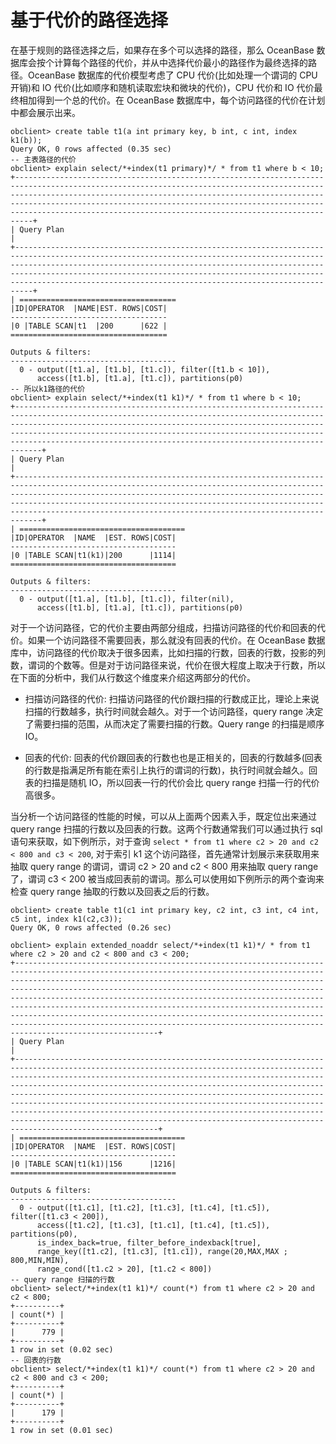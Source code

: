 基于代价的路径选择 
==============================





在基于规则的路径选择之后，如果存在多个可以选择的路径，那么 OceanBase 数据库会按个计算每个路径的代价，并从中选择代价最小的路径作为最终选择的路径。OceanBase 数据库的代价模型考虑了 CPU 代价(比如处理一个谓词的 CPU 开销)和 IO 代价(比如顺序和随机读取宏块和微块的代价)，CPU 代价和 IO 代价最终相加得到一个总的代价。在 OceanBase 数据库中，每个访问路径的代价在计划中都会展示出来。

    obclient> create table t1(a int primary key, b int, c int, index k1(b));
    Query OK, 0 rows affected (0.35 sec)
    -- 主表路径的代价
    obclient> explain select/*+index(t1 primary)*/ * from t1 where b < 10;
    +------------------------------------------------------------------------------------------------------------------------------------------------------------------------------------------------------------------------------------------------------------------------------------------------------------------------------------------------------------------+
    | Query Plan                                                                                                                                                                                                                                                                                                                                                       |
    +------------------------------------------------------------------------------------------------------------------------------------------------------------------------------------------------------------------------------------------------------------------------------------------------------------------------------------------------------------------+
    | ===================================
    |ID|OPERATOR  |NAME|EST. ROWS|COST|
    -----------------------------------
    |0 |TABLE SCAN|t1  |200      |622 |
    ===================================
    
    Outputs & filters:
    -------------------------------------
      0 - output([t1.a], [t1.b], [t1.c]), filter([t1.b < 10]),
          access([t1.b], [t1.a], [t1.c]), partitions(p0)
    -- 所以k1路径的代价
    obclient> explain select/*+index(t1 k1)*/ * from t1 where b < 10;
    +--------------------------------------------------------------------------------------------------------------------------------------------------------------------------------------------------------------------------------------------------------------------------------------------------------------------------------------------------------------------+
    | Query Plan                                                                                                                                                                                                                                                                                                                                                         |
    +--------------------------------------------------------------------------------------------------------------------------------------------------------------------------------------------------------------------------------------------------------------------------------------------------------------------------------------------------------------------+
    | =====================================
    |ID|OPERATOR  |NAME  |EST. ROWS|COST|
    -------------------------------------
    |0 |TABLE SCAN|t1(k1)|200      |1114|
    =====================================
    
    Outputs & filters:
    -------------------------------------
      0 - output([t1.a], [t1.b], [t1.c]), filter(nil),
          access([t1.b], [t1.a], [t1.c]), partitions(p0)





对于一个访问路径，它的代价主要由两部分组成，扫描访问路径的代价和回表的代价。如果一个访问路径不需要回表，那么就没有回表的代价。在 OceanBase 数据库中，访问路径的代价取决于很多因素，比如扫描的行数，回表的行数，投影的列数，谓词的个数等。但是对于访问路径来说，代价在很大程度上取决于行数，所以在下面的分析中，我们从行数这个维度来介绍这两部分的代价。

* 扫描访问路径的代价: 扫描访问路径的代价跟扫描的行数成正比，理论上来说扫描的行数越多，执行时间就会越久。对于一个访问路径，query range 决定了需要扫描的范围，从而决定了需要扫描的行数。Query range 的扫描是顺序 IO。

  

* 回表的代价: 回表的代价跟回表的行数也也是正相关的，回表的行数越多(回表的行数是指满足所有能在索引上执行的谓词的行数)，执行时间就会越久。回表的扫描是随机 IO，所以回表一行的代价会比 query range 扫描一行的代价高很多。

  




当分析一个访问路径的性能的时候，可以从上面两个因素入手，既定位出来通过 query range 扫描的行数以及回表的行数。这两个行数通常我们可以通过执行 sql 语句来获取，如下例所示，对于查询 `select * from t1 where c2 > 20 and c2 < 800 and c3 < 200`, 对于索引 k1 这个访问路径，首先通常计划展示来获取用来抽取 query range 的谓词，谓词 c2 \> 20 and c2 \< 800 用来抽取 query range 了，谓词 c3 \< 200 被当成回表前的谓词。那么可以使用如下例所示的两个查询来检查 query range 抽取的行数以及回表之后的行数。

    obclient> create table t1(c1 int primary key, c2 int, c3 int, c4 int, c5 int, index k1(c2,c3));
    Query OK, 0 rows affected (0.26 sec)
    
    obclient> explain extended_noaddr select/*+index(t1 k1)*/ * from t1 where c2 > 20 and c2 < 800 and c3 < 200;
    +----------------------------------------------------------------------------------------------------------------------------------------------------------------------------------------------------------------------------------------------------------------------------------------------------------------------------------------------------------------------------------------------------------------------------------------------------------------------------------------------------------------------------------------------------------------------------------------------------------------+
    | Query Plan                                                                                                                                                                                                                                                                                                                                                                                                                                                                                                                                                                                                     |
    +----------------------------------------------------------------------------------------------------------------------------------------------------------------------------------------------------------------------------------------------------------------------------------------------------------------------------------------------------------------------------------------------------------------------------------------------------------------------------------------------------------------------------------------------------------------------------------------------------------------+
    | =====================================
    |ID|OPERATOR  |NAME  |EST. ROWS|COST|
    -------------------------------------
    |0 |TABLE SCAN|t1(k1)|156      |1216|
    =====================================
    
    Outputs & filters:
    -------------------------------------
      0 - output([t1.c1], [t1.c2], [t1.c3], [t1.c4], [t1.c5]), filter([t1.c3 < 200]),
          access([t1.c2], [t1.c3], [t1.c1], [t1.c4], [t1.c5]), partitions(p0),
          is_index_back=true, filter_before_indexback[true],
          range_key([t1.c2], [t1.c3], [t1.c1]), range(20,MAX,MAX ; 800,MIN,MIN),
          range_cond([t1.c2 > 20], [t1.c2 < 800])
    -- query range 扫描的行数
    obclient> select/*+index(t1 k1)*/ count(*) from t1 where c2 > 20 and c2 < 800;
    +----------+
    | count(*) |
    +----------+
    |      779 |
    +----------+
    1 row in set (0.02 sec)
    -- 回表的行数
    obclient> select/*+index(t1 k1)*/ count(*) from t1 where c2 > 20 and c2 < 800 and c3 < 200;
    +----------+
    | count(*) |
    +----------+
    |      179 |
    +----------+
    1 row in set (0.01 sec)



